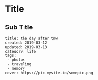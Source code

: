 # Title

## Sub Title


```metadata
title: the day after tmw
created: 2019-03-12
updated: 2019-03-13
category: life
tags: 
 - photos
 - traveling
 - memory
cover: https://pic-mysite.io/somepic.png
```
